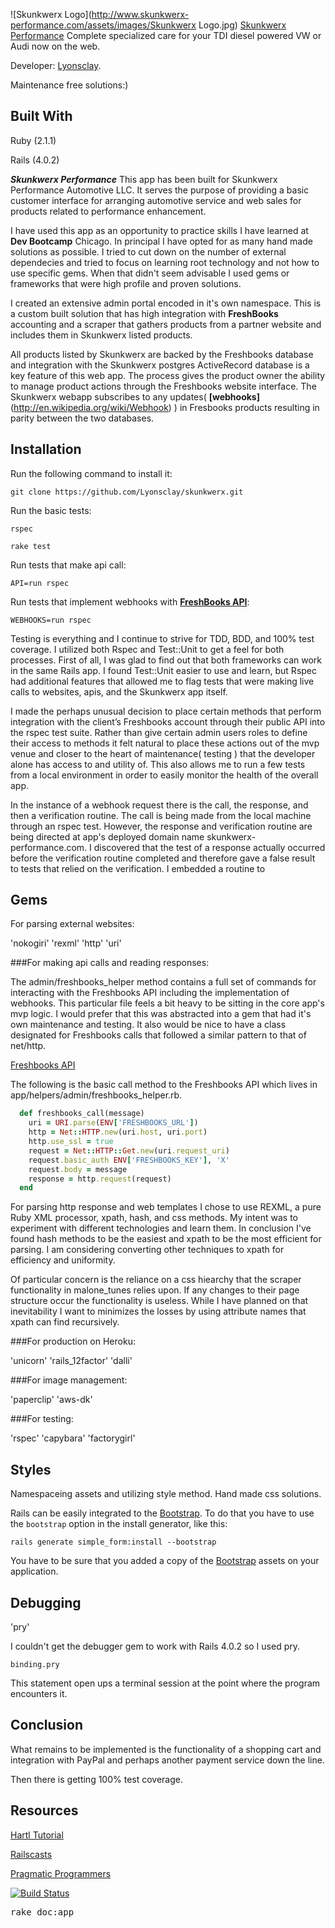 ![Skunkwerx Logo](http://www.skunkwerx-performance.com/assets/images/Skunkwerx Logo.jpg)
[Skunkwerx Performance](http://www.skunkwerx-performance.com/) Complete specialized care for your TDI diesel powered VW or Audi now on the web.

Developer: [Lyonsclay](http://wonkitnow.tumblr.com).

Maintenance free solutions:)

## Built With

Ruby (2.1.1)

Rails (4.0.2)

***Skunkwerx Performance*** This app has been built for Skunkwerx Performance Automotive LLC. It serves the purpose of providing a basic customer interface for arranging automotive service and web sales for products related to performance enhancement.

I have used this app as an opportunity to practice skills I have learned at **Dev Bootcamp** Chicago. In principal I have opted for as many hand made solutions as possible. I tried to cut down on the number of external dependecies and tried to focus on learning root technology and not how to use specific gems. When that didn't seem advisable I used gems or frameworks that were high profile and proven solutions.

I created an extensive admin portal encoded in it's own namespace. This is a custom built solution that has high integration with **FreshBooks** accounting and a scraper that gathers products from a partner website and includes them in Skunkwerx listed products.

All products listed by Skunkwerx are backed by the Freshbooks database and integration with the Skunkwerx postgres ActiveRecord database is a key feature of this web app. The process gives the product owner the ability to manage product actions through the Freshbooks website interface. The Skunkwerx webapp subscribes to any updates( **[webhooks]**(http://en.wikipedia.org/wiki/Webhook) ) in Fresbooks products resulting in parity between the two databases.

## Installation

Run the following command to install it:

```console
git clone https://github.com/Lyonsclay/skunkwerx.git
```

Run the basic tests:

```console
rspec
```

```console
rake test
```

Run tests that make api call:

```console
API=run rspec
```

Run tests that implement webhooks with **[FreshBooks API](http://developers.freshbooks.com)**:

```console
WEBHOOKS=run rspec
```

Testing is everything and I continue to strive for TDD, BDD, and 100% test coverage. I utilized both Rspec and Test::Unit to get a feel for both processes. First of all, I was glad to find out that both frameworks can work in the same Rails app. I found Test::Unit easier to use and learn, but Rspec had additional features that allowed me to flag tests that were making live calls to websites, apis, and the Skunkwerx app itself.

I made the perhaps unusual decision to place certain methods that perform integration with the client’s Freshbooks account through their public API into the rspec test suite. Rather than give certain admin users roles to define their access to methods it felt natural to place these actions  out of the mvp venue and closer to the heart of maintenance( testing ) that the developer alone has access to and utility of. This also allows me to run a few tests from a local environment in order to easily monitor the health of the overall app.

In the instance of a webhook request there is the call, the response, and then a verification routine. The call is being made from the local machine through an rspec test. However, the response and verification routine are being directed at app's deployed domain name skunkwerx-performance.com. I discovered that the test of a response actually occurred before the verification routine completed and therefore gave a false result to tests that relied on the verification. I embedded a routine to

## Gems

For parsing external websites:

'nokogiri'   'rexml'   'http'   'uri'

###For making api calls and reading responses:

The admin/freshbooks_helper method contains a full set of commands for interacting with the Freshbooks API including the implementation of webhooks. This particular file feels a bit heavy to be sitting in the core app's mvp logic. I would prefer that this was abstracted into a gem that had it's own maintenance and testing. It also would be nice to have a class designated for Freshbooks calls that followed a similar pattern to that of net/http.

[Freshbooks API](http://developers.freshbooks.com)

The following is the basic call method to the Freshbooks API which lives in app/helpers/admin/freshbooks_helper.rb.

```ruby
  def freshbooks_call(message)
    uri = URI.parse(ENV['FRESHBOOKS_URL'])
    http = Net::HTTP.new(uri.host, uri.port)
    http.use_ssl = true
    request = Net::HTTP::Get.new(uri.request_uri)
    request.basic_auth ENV['FRESHBOOKS_KEY'], 'X'
    request.body = message
    response = http.request(request)
  end
```

For parsing http response and web templates I chose to use  REXML, a pure Ruby XML processor, xpath, hash, and css methods. My intent was to experiment with different technologies and learn them. In conclusion I've found hash methods to be the easiest and xpath to be the most efficient for parsing. I am considering converting other techniques to xpath for efficiency and uniformity.

Of particular concern is the reliance on a css hiearchy that the scraper functionality in malone_tunes relies upon. If any changes to their page structure occur the functionality is useless. While I have planned on that inevitability I want to minimizes the losses by using attribute names that xpath can find recursively.

###For production on Heroku:

'unicorn'   'rails_12factor'   'dalli'

###For image management:

'paperclip'   'aws-dk'

###For testing:

'rspec'   'capybara'   'factorygirl'

## Styles

Namespaceing assets and utilizing style method. Hand made css solutions.

Rails can be easily integrated to the [Bootstrap](http://getbootstrap.com/).
To do that you have to use the `bootstrap` option in the install generator, like this:

```console
rails generate simple_form:install --bootstrap
```

You have to be sure that you added a copy of the [Bootstrap](http://getbootstrap.com/)
assets on your application.

## Debugging

'pry'

I couldn't get the debugger gem to work with Rails 4.0.2 so I used pry.

```console
binding.pry
```

This statement open ups a terminal session at the point where the program encounters it.

## Conclusion

What remains to be implemented is the functionality of a shopping cart and integration with PayPal and perhaps another payment service down the line.

Then there is getting 100% test coverage.

## Resources

[Hartl Tutorial](http://www.railstutorial.org/book)

[Railscasts](http://railscasts.com/episodes/275-how-i-test)

[Pragmatic Programmers](http://pragprog.com/book/rails4/agile-web-development-with-rails-4)


[![Build Status](https://travis-ci.org/Lyonsclay/skunkwerx.svg?branch=master)](https://travis-ci.org/Lyonsclay/skunkwerx)

<tt>rake doc:app</tt>